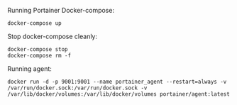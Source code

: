 Running Portainer Docker-compose:
```
docker-compose up
```

Stop docker-compose cleanly:
```
docker-compose stop
docker-compose rm -f
```

Running agent:
```
docker run -d -p 9001:9001 --name portainer_agent --restart=always -v /var/run/docker.sock:/var/run/docker.sock -v /var/lib/docker/volumes:/var/lib/docker/volumes portainer/agent:latest
```



